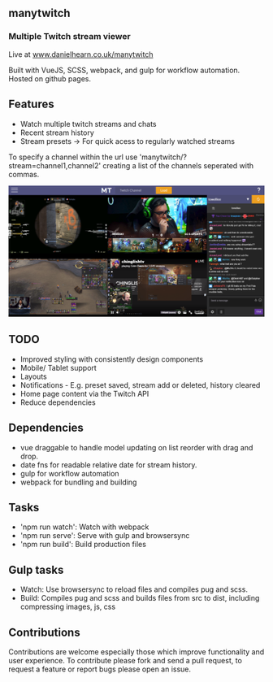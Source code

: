 ## manytwitch
### Multiple Twitch stream viewer

Live at www.danielhearn.co.uk/manytwitch

Built with VueJS, SCSS, webpack, and gulp for workflow automation.
Hosted on github pages.

## Features
- Watch multiple twitch streams and chats
- Recent stream history
- Stream presets -> For quick acess to regularly watched streams

To specify a channel within the url use 'manytwitch/?stream=channel1,channel2' creating a list of the channels seperated with commas.

![Example image of app](readme-assets/manytwitch1.png)

## TODO
- Improved styling with consistently design components
- Mobile/ Tablet support
- Layouts
- Notifications - E.g. preset saved, stream add or deleted, history cleared
- Home page content via the Twitch API
- Reduce dependencies

## Dependencies
- vue draggable to handle model updating on list reorder with drag and drop.
- date fns for readable relative date for stream history.
- gulp for workflow automation
- webpack for bundling and building

## Tasks
- 'npm run watch': Watch with webpack
- 'npm run serve': Serve with gulp and browsersync
- 'npm run build': Build production files 

## Gulp tasks
- Watch: Use browsersync to reload files and compiles pug and scss.
- Build: Compiles pug and scss and builds files from src to dist, including compressing images, js, css

## Contributions

Contributions are welcome especially those which improve functionality and user experience.
To contribute please fork and send a pull request, to request a feature or report bugs please open an issue.
